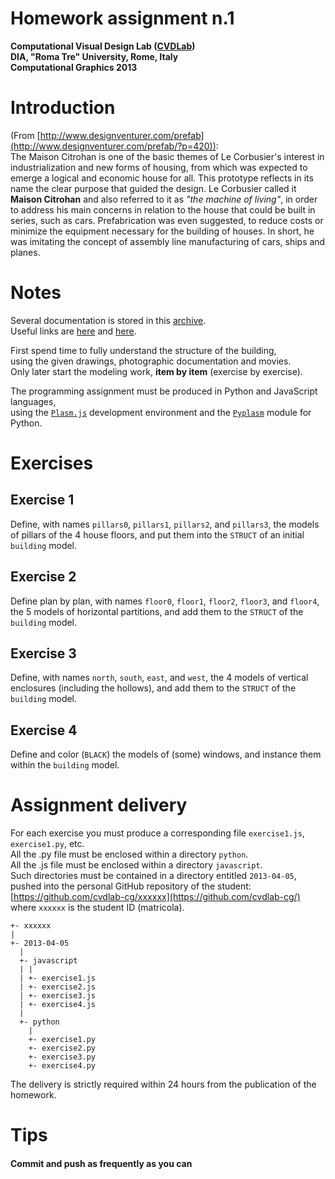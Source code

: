 # Homework assignment n.1
**Computational Visual Design Lab ([CVDLab](https://github.com/cvdlab))**  
**DIA, "Roma Tre" University, Rome, Italy**  
**Computational Graphics 2013**  

# Introduction 

(From [http://www.designventurer.com/prefab](http://www.designventurer.com/prefab/?p=420)):  
  The Maison Citrohan  is one of the basic themes of Le Corbusier's interest in industrialization and new forms of housing, from which was expected to emerge a logical and economic house for all. This prototype reflects in its name the clear purpose that guided the design. Le Corbusier called it **Maison Citrohan**  and also referred to it as *"the machine of living"*, in order to address his main concerns in relation to the house that could be built in series, such as cars. Prefabrication was even suggested, to reduce costs or  minimize the equipment necessary for the building of houses. In short, he was imitating the concept of assembly line manufacturing of cars, ships and planes.

# Notes

Several documentation is stored in this [archive](../citrohan.zip).   
Useful links are [here](http://www.youtube.com/watch?v=bsmWdSI28RY) and [here](http://www.youtube.com/watch?feature=player_detailpage&v=m4QwVi5U5is).

First spend time to fully understand the structure of the building,   
using the given drawings, photographic documentation and movies.   
Only later start the modeling work, **item by item** (exercise by exercise). 

The programming assignment must be produced in Python and JavaScript languages,   
using the [`Plasm.js`](http://cvdlab.github.com/plasm.js/) development environment and the [`Pyplasm`](https://github.com/plasm-language/pyplasm) module for Python.


# Exercises

## Exercise 1

Define, with names `pillars0`, `pillars1`, `pillars2`, and `pillars3`, the models of pillars of the 4 house floors, and put them into the `STRUCT` of an initial `building` model.

## Exercise 2

Define plan by plan, with names `floor0`, `floor1`, `floor2`,  `floor3`, and `floor4`, the 5 models of horizontal partitions, and add them to the `STRUCT` of the `building` model.

## Exercise 3

Define, with names `north`, `south`, `east`, and `west`, the 4 models of vertical enclosures (including the hollows), and add them to the `STRUCT` of the `building` model.

## Exercise 4

Define and color (`BLACK`) the models of (some) windows, and instance them within the `building` model.

# Assignment delivery

For each exercise you must produce a corresponding file `exercise1.js`, `exercise1.py`, etc.  
All the .py file must be enclosed within a directory `python`.   
All the .js file must be enclosed within a directory `javascript`.   
Such directories must be contained in a directory entitled `2013-04-05`,   
pushed into the personal GitHub repository of the student: [https://github.com/cvdlab-cg/xxxxxx](https://github.com/cvdlab-cg/)   
where `xxxxxx` is the student ID  (matricola). 

```
+- xxxxxx
| 
+- 2013-04-05
  |
  +- javascript
  | |
  | +- exercise1.js
  | +- exercise2.js
  | +- exercise3.js
  | +- exercise4.js
  |
  +- python
    |
    +- exercise1.py
    +- exercise2.py
    +- exercise3.py
    +- exercise4.py
```

The delivery is strictly required within 24 hours from the publication of the homework.

# Tips

#### Commit and push as frequently as you can
